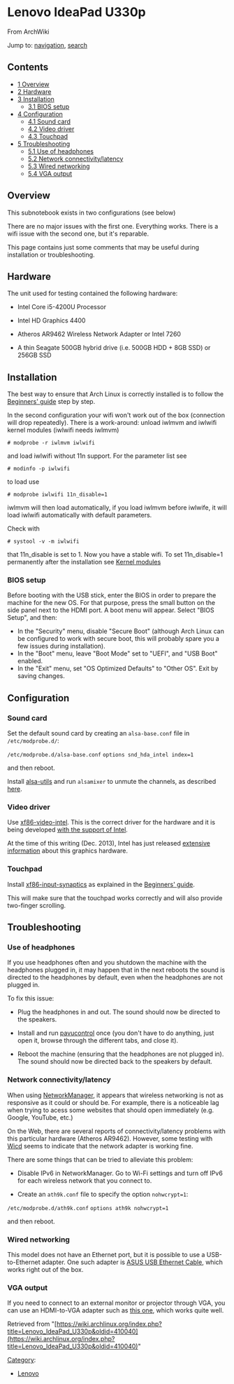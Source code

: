 # Lenovo IdeaPad U330p

From ArchWiki

Jump to: [navigation](#column-one), [search](#searchInput)

## Contents

*   [1 Overview](#Overview)
*   [2 Hardware](#Hardware)
*   [3 Installation](#Installation)
    *   [3.1 BIOS setup](#BIOS_setup)
*   [4 Configuration](#Configuration)
    *   [4.1 Sound card](#Sound_card)
    *   [4.2 Video driver](#Video_driver)
    *   [4.3 Touchpad](#Touchpad)
*   [5 Troubleshooting](#Troubleshooting)
    *   [5.1 Use of headphones](#Use_of_headphones)
    *   [5.2 Network connectivity/latency](#Network_connectivity.2Flatency)
    *   [5.3 Wired networking](#Wired_networking)
    *   [5.4 VGA output](#VGA_output)

## Overview

This subnotebook exists in two configurations (see below)

There are no major issues with the first one. Everything works. There is a wifi issue with the second one, but it's reparable.

This page contains just some comments that may be useful during installation or troubleshooting.

## Hardware

The unit used for testing contained the following hardware:

*   Intel Core i5-4200U Processor

*   Intel HD Graphics 4400

*   Atheros AR9462 Wireless Network Adapter or Intel 7260

*   A thin Seagate 500GB hybrid drive (i.e. 500GB HDD + 8GB SSD) or 256GB SSD

## Installation

The best way to ensure that Arch Linux is correctly installed is to follow the [Beginners' guide](/index.php/Beginners%27_guide "Beginners' guide") step by step.

In the second configuration your wifi won't work out of the box (connection will drop repeatedly). There is a work-around: unload iwlmvm and iwlwifi kernel modules (iwlwifi needs iwlmvm)

```
# modprobe -r iwlmvm iwlwifi

```

and load iwlwifi without 11n support. For the parameter list see

```
# modinfo -p iwlwifi

```

to load use

```
# modprobe iwlwifi 11n_disable=1

```

iwlmvm will then load automatically, if you load iwlmvm before iwlwife, it will load iwlwifi automatically with default parameters.

Check with

```
# systool -v -m iwlwifi

```

that 11n_disable is set to 1. Now you have a stable wifi. To set 11n_disable=1 permanently after the installation see [Kernel modules](/index.php/Kernel_modules "Kernel modules")

### BIOS setup

Before booting with the USB stick, enter the BIOS in order to prepare the machine for the new OS. For that purpose, press the small button on the side panel next to the HDMI port. A boot menu will appear. Select "BIOS Setup", and then:

*   In the "Security" menu, disable "Secure Boot" (although Arch Linux can be configured to work with secure boot, this will probably spare you a few issues during installation).
*   In the "Boot" menu, leave "Boot Mode" set to "UEFI", and "USB Boot" enabled.
*   In the "Exit" menu, set "OS Optimized Defaults" to "Other OS". Exit by saving changes.

## Configuration

### Sound card

Set the default sound card by creating an `alsa-base.conf` file in `/etc/modprobe.d/`:

 `/etc/modprobe.d/alsa-base.conf`  `options snd_hda_intel index=1` 

and then reboot.

Install [alsa-utils](https://www.archlinux.org/packages/?name=alsa-utils) and run `alsamixer` to unmute the channels, as described [here](/index.php/Advanced_Linux_Sound_Architecture#Unmuting_the_channels "Advanced Linux Sound Architecture").

### Video driver

Use [xf86-video-intel](https://www.archlinux.org/packages/?name=xf86-video-intel). This is the correct driver for the hardware and it is being developed [with the support of Intel](https://01.org/linuxgraphics/community/xf86-video-intel).

At the time of this writing (Dec. 2013), Intel has just released [extensive information](https://01.org/linuxgraphics/documentation/2013-intel-core-processor-family) about this graphics hardware.

### Touchpad

Install [xf86-input-synaptics](https://www.archlinux.org/packages/?name=xf86-input-synaptics) as explained in the [Beginners' guide](/index.php/Beginners%27_guide "Beginners' guide").

This will make sure that the touchpad works correctly and will also provide two-finger scrolling.

## Troubleshooting

### Use of headphones

If you use headphones often and you shutdown the machine with the headphones plugged in, it may happen that in the next reboots the sound is directed to the headphones by default, even when the headphones are not plugged in.

To fix this issue:

*   Plug the headphones in and out. The sound should now be directed to the speakers.

*   Install and run [pavucontrol](https://www.archlinux.org/packages/?name=pavucontrol) once (you don't have to do anything, just open it, browse through the different tabs, and close it).

*   Reboot the machine (ensuring that the headphones are not plugged in). The sound should now be directed back to the speakers by default.

### Network connectivity/latency

When using [NetworkManager](/index.php/NetworkManager "NetworkManager"), it appears that wireless networking is not as responsive as it could or should be. For example, there is a noticeable lag when trying to acess some websites that should open immediately (e.g. Google, YouTube, etc.)

On the Web, there are several reports of connectivity/latency problems with this particular hardware (Atheros AR9462). However, some testing with [Wicd](/index.php/Wicd "Wicd") seems to indicate that the network adapter is working fine.

There are some things that can be tried to alleviate this problem:

*   Disable IPv6 in NetworkManager. Go to Wi-Fi settings and turn off IPv6 for each wireless network that you connect to.

*   Create an `ath9k.conf` file to specify the option `nohwcrypt=1`:

 `/etc/modprobe.d/ath9k.conf`  `options ath9k nohwcrypt=1` 

and then reboot.

### Wired networking

This model does not have an Ethernet port, but it is possible to use a USB-to-Ethernet adapter. One such adapter is [ASUS USB Ethernet Cable](http://www.asus.com/Tablet_Mobile_Accessories/USB_Ethernet_Cable/), which works right out of the box.

### VGA output

If you need to connect to an external monitor or projector through VGA, you can use an HDMI-to-VGA adapter such as [this one](http://www.lindy-international.com/HDMI-to-VGA-Adapter.htm?websale8=ld0101.ld020102&pi=38191), which works quite well.

Retrieved from "[https://wiki.archlinux.org/index.php?title=Lenovo_IdeaPad_U330p&oldid=410040](https://wiki.archlinux.org/index.php?title=Lenovo_IdeaPad_U330p&oldid=410040)"

[Category](/index.php/Special:Categories "Special:Categories"):

*   [Lenovo](/index.php/Category:Lenovo "Category:Lenovo")
